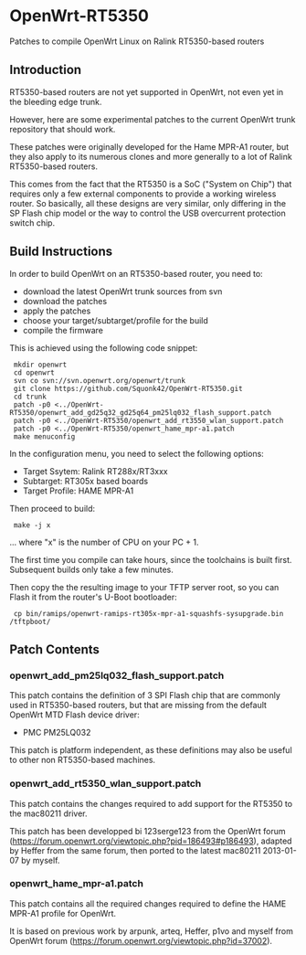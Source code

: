 OpenWrt-RT5350
==============

Patches to compile OpenWrt Linux on Ralink RT5350-based routers

## Introduction

RT5350-based routers are not yet supported in OpenWrt, not even yet in the bleeding edge trunk.

However, here are some experimental patches to the current OpenWrt trunk repository that should work.

These patches were originally developed for the Hame MPR-A1 router, but they also apply to its numerous clones and more generally to a lot of Ralink RT5350-based routers.

This comes from the fact that the RT5350 is a SoC ("System on Chip") that requires only a few external components to provide a working wireless router. So basically, all these designs are very similar, only differing in the SP Flash chip model or the way to control the USB overcurrent protection switch chip.

## Build Instructions

In order to build OpenWrt on an RT5350-based router, you need to:
* download the latest OpenWrt trunk sources from svn
* download the patches
* apply the patches
* choose your target/subtarget/profile for the build
* compile the firmware

This is achieved using the following code snippet:

     mkdir openwrt
     cd openwrt
     svn co svn://svn.openwrt.org/openwrt/trunk
     git clone https://github.com/Squonk42/OpenWrt-RT5350.git
     cd trunk
     patch -p0 <../OpenWrt-RT5350/openwrt_add_gd25q32_gd25q64_pm25lq032_flash_support.patch
     patch -p0 <../OpenWrt-RT5350/openwrt_add_rt3550_wlan_support.patch
     patch -p0 <../OpenWrt-RT5350/openwrt_hame_mpr-a1.patch
     make menuconfig

In the configuration menu, you need to select the following options:
* Target Ssytem: Ralink RT288x/RT3xxx
* Subtarget: RT305x based boards
* Target Profile: HAME MPR-A1

Then proceed to build:

     make -j x

... where "x" is the number of CPU on your PC + 1.

The first time you compile can take hours, since the toolchains is built first. Subsequent builds only take a few minutes.

Then copy the the resulting image to your TFTP server root, so you can Flash it from the router's U-Boot bootloader:

     cp bin/ramips/openwrt-ramips-rt305x-mpr-a1-squashfs-sysupgrade.bin /tftpboot/

## Patch Contents

### openwrt_add_pm25lq032_flash_support.patch

This patch contains the definition of 3 SPI Flash chip that are commonly used in RT5350-based routers, but that are missing from the default OpenWrt MTD Flash device driver:
* PMC PM25LQ032

This patch is platform independent, as these definitions may also be useful to other non RT5350-based machines.

### openwrt_add_rt5350_wlan_support.patch

This patch contains the changes required to add support for the RT5350 to the mac80211 driver.

This patch has been developped bi 123serge123 from the OpenWrt forum (https://forum.openwrt.org/viewtopic.php?pid=186493#p186493), adapted by Heffer from the same forum, then ported to the latest mac80211 2013-01-07 by myself.

### openwrt_hame_mpr-a1.patch

This patch contains all the required changes required to define the HAME MPR-A1 profile for OpenWrt.

It is based on previous work by arpunk, arteq, Heffer, p1vo and myself from OpenWrt forum (https://forum.openwrt.org/viewtopic.php?id=37002).
